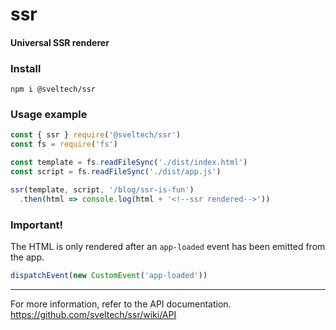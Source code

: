 # ssr

#### Universal SSR renderer

### Install
``npm i @sveltech/ssr``

### Usage example
```javascript
const { ssr } require('@sveltech/ssr')
const fs = require('fs')

const template = fs.readFileSync('./dist/index.html')
const script = fs.readFileSync('./dist/app.js')

ssr(template, script, '/blog/ssr-is-fun')
  .then(html => console.log(html + '<!--ssr rendered-->'))
```

### Important!

The HTML is only rendered after an ``app-loaded`` event has been emitted from the app.
```javascript
dispatchEvent(new CustomEvent('app-loaded'))
```

---

For more information, refer to the API documentation.
https://github.com/sveltech/ssr/wiki/API